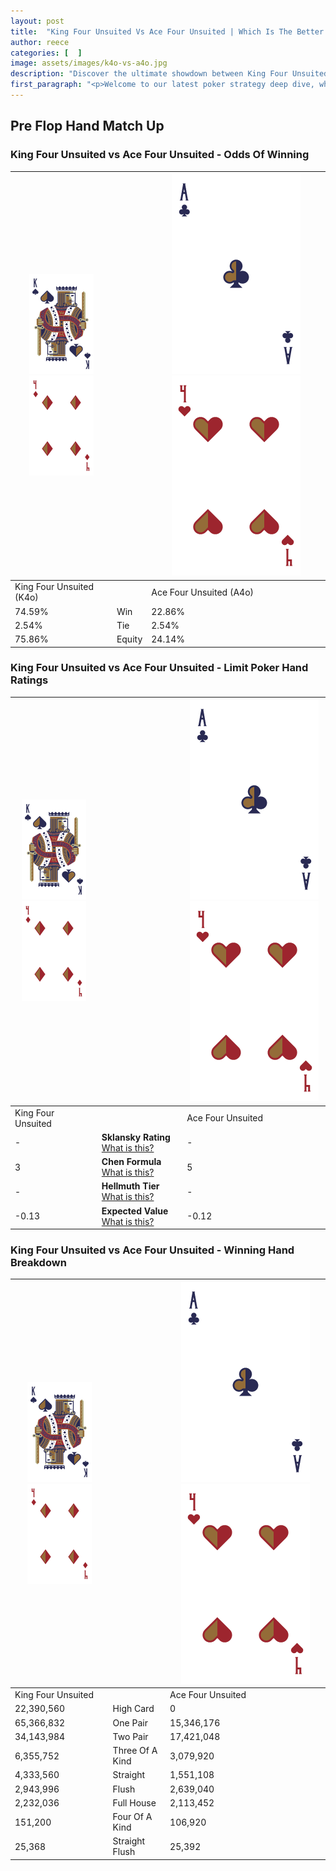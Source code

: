 ```yaml
---
layout: post
title:  "King Four Unsuited Vs Ace Four Unsuited | Which Is The Better Hand In Poker? A Complete Guide"
author: reece
categories: [  ]
image: assets/images/k4o-vs-a4o.jpg
description: "Discover the ultimate showdown between King Four Unsuited and Ace Four Unsuited in poker! Uncover the odds, strategies, and scenarios where one hand triumphs over the other. Get ready to up your poker game with this thrilling analysis."
first_paragraph: "<p>Welcome to our latest poker strategy deep dive, where we're pitting two distinct hands against each other in a high-stakes showdown: King Four Unsuited vs Ace Four Unsuited.</p><p>In the dynamic world of poker, every decision counts, and knowing which hand holds the upper hand is key to your success at the table.</p><p>In this article, we'll dissect these two hands, explore the scenarios where one dominates the other, and equip you with the knowledge to make strategic choices that can tip the odds in your favor.</p><p>Get ready to unravel the intriguing dynamics of these poker hands and elevate your game to new heights.</p>"
---
```




[comment]: # (sp0)

## Pre Flop Hand Match Up

<div class="table hand-ratings" markdown="1"> 



### King Four Unsuited vs Ace Four Unsuited - Odds Of Winning


    
| ![image info](assets/images/hand1/K.png) ![image info](assets/images/hand1/4o.png) |  | ![image info](assets/images/hand2/A.png) ![image info](assets/images/hand2/4o.png) |
| -------- | -------- | -------- |
| King Four Unsuited (K4o) |  | Ace Four Unsuited (A4o) |
| 74.59% | Win | 22.86% |
| 2.54% | Tie | 2.54% |
| 75.86% | Equity | 24.14% |




[comment]: # (sp1)



### King Four Unsuited vs Ace Four Unsuited - Limit Poker Hand Ratings


    
| ![image info](assets/images/hand1/K.png) ![image info](assets/images/hand1/4o.png) |  | ![image info](assets/images/hand2/A.png) ![image info](assets/images/hand2/4o.png) |
| -------- | -------- | -------- |
| King Four Unsuited |  | Ace Four Unsuited |
| - | **Sklansky Rating** [What is this?](/sklansky-rating-explained) | - |
| 3 | **Chen Formula** [What is this?](/chen-formula-explained) | 5 |
| - | **Hellmuth Tier** [What is this?](/Hellmuth-tier-explained) | - |
| -0.13 | **Expected Value** [What is this?](/expected-value-explained) | -0.12 |




[comment]: # (sp2)



### King Four Unsuited vs Ace Four Unsuited - Winning Hand Breakdown


    
| ![image info](assets/images/hand1/K.png) ![image info](assets/images/hand1/4o.png) |  | ![image info](assets/images/hand2/A.png) ![image info](assets/images/hand2/4o.png) |
| -------- | -------- | -------- |
| King Four Unsuited |  | Ace Four Unsuited |
| 22,390,560 | High Card | 0 |
| 65,366,832 | One Pair | 15,346,176 |
| 34,143,984 | Two Pair | 17,421,048 |
| 6,355,752 | Three Of A Kind | 3,079,920 |
| 4,333,560 | Straight | 1,551,108 |
| 2,943,996 | Flush | 2,639,040 |
| 2,232,036 | Full House | 2,113,452 |
| 151,200 | Four Of A Kind | 106,920 |
| 25,368 | Straight Flush | 25,392 |




[comment]: # (sp3)



</div>

[comment]: # (sp4)



[comment]: # (sp5)

